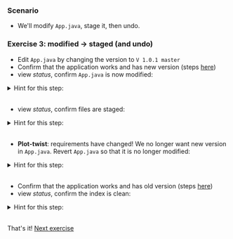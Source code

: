 
### Scenario

* We'll modify `App.java`, stage it, then undo.

### Exercise 3: modified -> staged (and undo)

* Edit `App.java` by changing the version to `V 1.0.1 master`
* Confirm that the application works and has new version (steps [here](./reference_doc/ConfirmApp.md))
* view _status_, confirm `App.java` is now modified:

<details><summary>Hint for this step:</summary>
<p><pre>
git status
</pre></p></details>
<br/>

* view _status_, confirm files are staged:

<details><summary>Hint for this step:</summary>
<p><pre>
git status
</pre></p></details>
<br/>

* **Plot-twist**: requirements have changed! We no longer want new version in `App.java`. Revert `App.java` so that it is no longer modified:

<details><summary>Hint for this step:</summary>
<p><pre>
git checkout -- src/**/App.java
</pre></p></details>
<br/>

* Confirm that the application works and has old version (steps [here](./reference_doc/ConfirmApp.md))
* view _status_, confirm the index is clean:

<details><summary>Hint for this step:</summary>
<p><pre>
git status
</pre></p></details>
<br/>

That's it! [Next exercise](./egg_04_basic_states.md)

